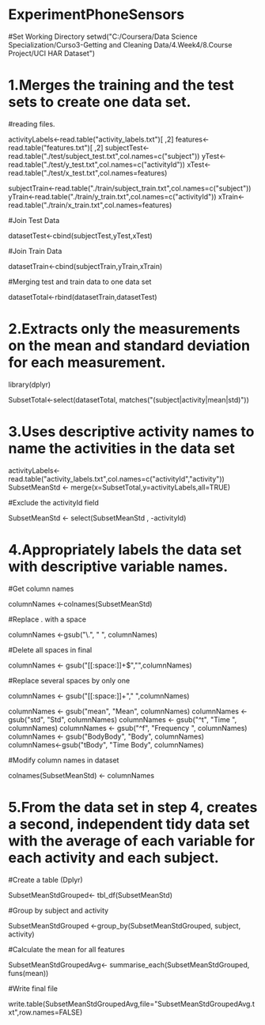 # ExperimentPhoneSensors

#Set Working Directory
setwd("C:/Coursera/Data Science Specialization/Curso3-Getting and Cleaning Data/4.Week4/8.Course Project/UCI HAR Dataset")

# 1.Merges the training and the test sets to create one data set.

#reading files.

activityLabels<-read.table("activity_labels.txt")[ ,2]
features<-read.table("features.txt")[ ,2]
subjectTest<-read.table("./test/subject_test.txt",col.names=c("subject"))
yTest<-read.table("./test/y_test.txt",col.names=c("activityId"))
xTest<-read.table("./test/x_test.txt",col.names=features)

subjectTrain<-read.table("./train/subject_train.txt",col.names=c("subject"))
yTrain<-read.table("./train/y_train.txt",col.names=c("activityId"))
xTrain<-read.table("./train/x_train.txt",col.names=features)

#Join Test Data

datasetTest<-cbind(subjectTest,yTest,xTest)

#Join Train Data

datasetTrain<-cbind(subjectTrain,yTrain,xTrain)

#Merging test and train data to one data set

datasetTotal<-rbind(datasetTrain,datasetTest)


# 2.Extracts only the measurements on the mean and standard deviation for each measurement.

library(dplyr)

SubsetTotal<-select(datasetTotal, matches("(subject|activity|mean|std)"))


# 3.Uses descriptive activity names to name the activities in the data set

activityLabels<-read.table("activity_labels.txt",col.names=c("activityId","activity"))
SubsetMeanStd <- merge(x=SubsetTotal,y=activityLabels,all=TRUE)

#Exclude the activityId field

SubsetMeanStd <- select(SubsetMeanStd , -activityId)

# 4.Appropriately labels the data set with descriptive variable names.

#Get column names

columnNames <-colnames(SubsetMeanStd)

#Replace . with a space

columnNames <-gsub("\\.", " ", columnNames) 

#Delete all spaces in final

columnNames <- gsub("[[:space:]]+$","",columnNames)

#Replace several spaces by only one

columnNames <- gsub("[[:space:]]+"," ",columnNames)

columnNames <- gsub("mean", "Mean", columnNames)
columnNames <- gsub("std", "Std", columnNames)
columnNames <- gsub("^t", "Time ", columnNames)
columnNames <- gsub("^f", "Frequency ", columnNames)
columnNames <- gsub("BodyBody", "Body", columnNames)
columnNames<-gsub("tBody", "Time Body", columnNames)

#Modify column names in dataset

colnames(SubsetMeanStd) <- columnNames 

# 5.From the data set in step 4, creates a second, independent tidy data set with the average of each variable for each activity and each subject.

#Create a table (Dplyr)

SubsetMeanStdGrouped<- tbl_df(SubsetMeanStd)

#Group by subject and activity

SubsetMeanStdGrouped <-group_by(SubsetMeanStdGrouped, subject, activity)

#Calculate the mean for all features 

SubsetMeanStdGroupedAvg<- summarise_each(SubsetMeanStdGrouped, funs(mean))

#Write final file

write.table(SubsetMeanStdGroupedAvg,file="SubsetMeanStdGroupedAvg.txt",row.names=FALSE)
